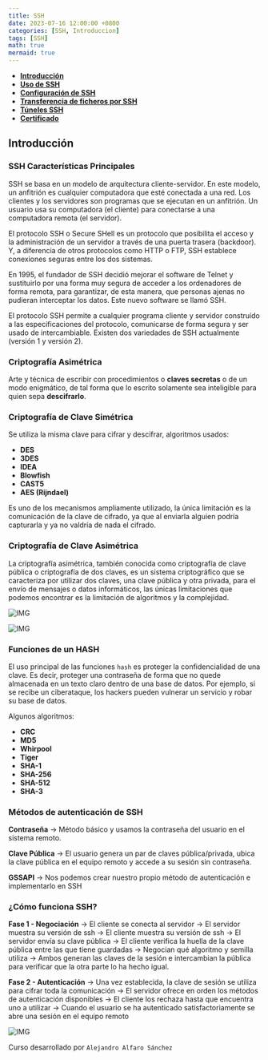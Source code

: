 ```yaml
---
title: SSH
date: 2023-07-16 12:00:00 +0800
categories: [SSH, Introduccion]
tags: [SSH]
math: true
mermaid: true
---
```


* **[Introducción](#introducción)**
* **[Uso de SSH](#introducción)** 
* **[Configuración de SSH](#introducción)**
* **[Transferencia de ficheros por SSH](#introducción)** 
* **[Túneles SSH](#introducción)**
* **[Certificado](#introducción)** 

## Introducción

### SSH Características Principales

SSH se basa en un modelo de arquitectura cliente-servidor. En este modelo, un anfitrión es cualquier computadora que esté conectada a una red. Los clientes y los servidores son programas que se ejecutan en un anfitrión. Un usuario usa su computadora (el cliente) para conectarse a una computadora remota (el servidor).

El protocolo SSH o Secure SHell es un protocolo que posibilita el acceso y la administración de un servidor a través de una puerta trasera (backdoor). Y, a diferencia de otros protocolos como HTTP o FTP, SSH establece conexiones seguras entre los dos sistemas.

En 1995, el fundador de SSH decidió mejorar el software de Telnet y sustituirlo por una forma muy segura de acceder a los ordenadores de forma remota, para garantizar, de esta manera, que personas ajenas no pudieran interceptar los datos. Este nuevo software se llamó SSH.

El protocolo SSH permite a cualquier programa cliente y servidor construído a las especificaciones del protocolo, comunicarse de forma segura y ser usado de intercambiable. Existen dos variedades de SSH actualmente (versión 1 y versión 2).

### Criptografía Asimétrica

Arte y técnica de escribir con procedimientos o **claves secretas** o de un modo enigmático, de tal forma que lo escrito solamente sea inteligible para quien sepa **descifrarlo**.

### Criptografía de Clave Simétrica

Se utiliza la misma clave para cifrar y descifrar, algoritmos usados:

* **DES**
* **3DES**
* **IDEA**
* **Blowfish**
* **CAST5**
* **AES (Rijndael)**

Es uno de los mecanismos ampliamente utilizado, la única limitación es la comunicación de la clave de cifrado, ya que al enviarla alguien podría capturarla y ya no valdría de nada el cifrado.

### Criptografía de Clave Asimétrica

La criptografía asimétrica, también conocida como criptografía de clave pública o criptografía de dos claves​, es un sistema criptográfico que se caracteriza por utilizar dos claves, una clave pública y otra privada, para el envío de mensajes o datos informáticos, las únicas limitaciones que podemos encontrar es la limitación de algoritmos y la complejidad.

![IMG](https://user-images.githubusercontent.com/67869168/204099211-b959fa70-520c-42f1-97af-34bc6fe4f0f4.png)

![IMG](https://user-images.githubusercontent.com/67869168/204099223-07dbea98-cb37-4db1-a8b8-fb97b1ab4243.png)

### Funciones de un HASH

El uso principal de las funciones `hash` es proteger la confidencialidad de una clave. Es decir, proteger una contraseña de forma que no quede almacenada en un texto claro dentro de una base de datos. Por ejemplo, si se recibe un ciberataque, los hackers pueden vulnerar un servicio y robar su base de datos.

Algunos algoritmos:

* **CRC**
* **MD5**
* **Whirpool**
* **Tiger**
* **SHA-1**
* **SHA-256**
* **SHA-512**
* **SHA-3**

### Métodos de autenticación de SSH

**Contraseña** -> Método básico y usamos la contraseña del usuario en el sistema remoto.

**Clave Pública** -> El usuario genera un par de claves pública/privada, ubica la clave pública en el equipo remoto y accede a su sesión sin contraseña.

**GSSAPI** -> Nos podemos crear nuestro propio método de autenticación e implementarlo en SSH

### ¿Cómo funciona SSH?

**Fase 1 - Negociación** -> El cliente se conecta al servidor -> El servidor muestra su versión de ssh -> El cliente muestra su versión de ssh -> El servidor envía su clave pública -> El cliente verifica la huella de la clave
pública entre las que tiene guardadas -> Negocian qué algoritmo y semilla utiliza -> Ambos generan las claves de la sesión e intercambian la pública para verificar que la otra parte lo ha hecho igual.

**Fase 2 - Autenticación** -> Una vez establecida, la clave de sesión se utiliza para cifrar toda la comunicación -> El servidor ofrece en orden los métodos de autenticación disponibles -> El cliente los rechaza hasta que encuentra uno a utilizar -> Cuando el usuario se ha autenticado satisfactoriamente se abre una sesión en el equipo remoto

![IMG](https://user-images.githubusercontent.com/67869168/204099829-dd765819-b0fc-48ca-b54a-9cba786be107.png)

Curso desarrollado por `Alejandro Alfaro Sánchez`
